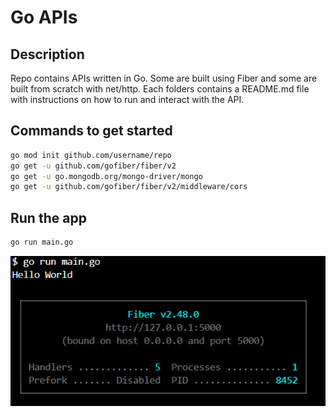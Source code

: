# Go APIs

## Description

Repo contains APIs written in Go. Some are built using Fiber and some are built from scratch with net/http. Each folders contains a README.md file with instructions on how to run and interact with the API.

## Commands to get started

```bash
go mod init github.com/username/repo
go get -u github.com/gofiber/fiber/v2
go get -u go.mongodb.org/mongo-driver/mongo
go get -u github.com/gofiber/fiber/v2/middleware/cors
```

## Run the app

```bash
go run main.go
```

![Server](assets/server.png)
